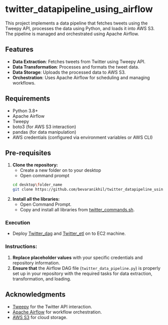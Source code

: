 # twitter_datapipeline_using_airflow

This project implements a data pipeline that fetches tweets using the Tweepy API, processes the data using Python, and loads it into AWS S3. The pipeline is managed and orchestrated using Apache Airflow.

## Features

- **Data Extraction**: Fetches tweets from Twitter using Tweepy API.
- **Data Transformation**: Processes and formats the tweet data.
- **Data Storage**: Uploads the processed data to AWS S3.
- **Orchestration**: Uses Apache Airflow for scheduling and managing workflows.

## Requirements

- Python 3.8+
- Apache Airflow
- Tweepy
- boto3 (for AWS S3 interaction)
- pandas (for data manipulation)
- AWS credentials (configured via environment variables or AWS CLI)

## Pre-requisites

1. **Clone the repository:**
   - Create a new folder on to your desktop
   - Open command prompt
   ```bash
   cd desktop\folder_name
   git clone https://github.com/bevaranikhil/twitter_datapipeline_using_airflow.git

2. **Install all the libraries:**
   - Open Command Prompt.
   - Copy and install all libraries from [twitter_commands.sh](https://github.com/bevaranikhil/twitter_datapipeline_using_airflow/blob/main/twitter_comands.sh).

### Execution

- Deploy [Twitter_dag](https://github.com/bevaranikhil/twitter_datapipeline_using_airflow/blob/main/twitter_dag.py) and [Twitter_etl](https://github.com/bevaranikhil/twitter_datapipeline_using_airflow/blob/main/twitter_etl.py) on to EC2 machine.

### Instructions:
1. **Replace placeholder values** with your specific credentials and repository information.
2. **Ensure that** the Airflow DAG file (`twitter_data_pipeline.py`) is properly set up in your repository with the required tasks for data extraction, transformation, and loading.



## Acknowledgments

- [Tweepy](https://github.com/tweepy/tweepy) for the Twitter API interaction.
- [Apache Airflow](https://airflow.apache.org/) for workflow orchestration.
- [AWS S3](https://aws.amazon.com/s3/) for cloud storage.
